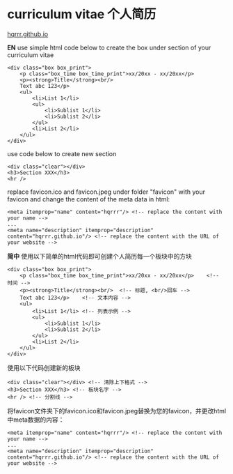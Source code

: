 # curriculum vitae 个人简历

[hqrrr.github.io](https://hqrrr.github.io/)

**EN**
use simple html code below to create the box under section of your curriculum vitae
```
<div class="box box_print">
	<p class="box_time box_time_print">xx/20xx - xx/20xx</p>
	<p><strong>Title</strong><br/>
	Text abc 123</p>
	<ul>
		<li>List 1</li>
		<ul>
			<li>Sublist 1</li>
			<li>Sublist 2</li>
		</ul>
		<li>List 2</li>
	</ul>
</div>
```

use code below to create new section
```
<div class="clear"></div>
<h3>Section XXX</h3>
<hr />
```

replace favicon.ico and favicon.jpeg under folder "favicon" with your favicon and change the content of the meta data in html:

```
<meta itemprop="name" content="hqrrr"/> <!-- replace the content with your name -->
...
<meta name="description" itemprop="description" content="hqrrr.github.io"/> <!-- replace the content with the URL of your website -->
```

**简中**
使用以下简单的html代码即可创建个人简历每一个板块中的方块
```
<div class="box box_print">
	<p class="box_time box_time_print">xx/20xx - xx/20xx</p>	<!-- 时间 -->
	<p><strong>Title</strong><br/>	<!-- 标题, <br/>回车 -->
	Text abc 123</p>	<!-- 文本内容 -->
	<ul>
		<li>List 1</li>	<!-- 列表示例 -->
		<ul>
			<li>Sublist 1</li>
			<li>Sublist 2</li>
		</ul>
		<li>List 2</li>
	</ul>
</div>
```

使用以下代码创建新的板块
```
<div class="clear"></div> <!-- 清除上下格式 -->
<h3>Section XXX</h3> <!-- 板块名字 -->
<hr /> <!-- 分割线 -->
```

将favicon文件夹下的favicon.ico和favicon.jpeg替换为您的favicon，并更改html中meta数据的内容：
```
<meta itemprop="name" content="hqrrr"/> <!-- replace the content with your name -->
...
<meta name="description" itemprop="description" content="hqrrr.github.io"/> <!-- replace the content with the URL of your website -->
```
